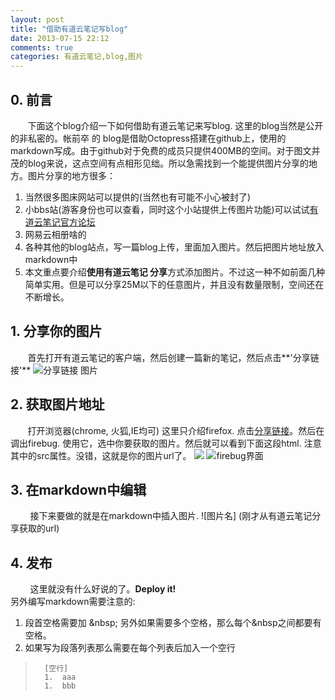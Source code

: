 ```yaml
---
layout: post
title: "借助有道云笔记写blog"
date: 2013-07-15 22:12
comments: true
categories: 有道云笔记,blog,图片
---
```

## 0. 前言
 &nbsp; &nbsp; &nbsp; &nbsp;下面这个blog介绍一下如何借助有道云笔记来写blog. 这里的blog当然是公开的非私密的。帐前卒 的 blog是借助Octopress搭建在github上，使用的markdown写成。由于github对于免费的成员只提供400MB的空间。对于图文并茂的blog来说，这点空间有点相形见绌。所以急需找到一个能提供图片分享的地方。图片分享的地方很多：  

1.  当然很多图床网站可以提供的(当然也有可能不小心被封了)  
1.  小bbs站(游客身份也可以查看，同时这个小站提供上传图片功能)可以试试[有道云笔记官方论坛](http://notebbs.youdao.com '有道云笔记论坛')  
1.  网易云相册啥的  
1.  各种其他的blog站点，写一篇blog上传，里面加入图片。然后把图片地址放入markdown中  
1.  本文重点要介绍**使用有道云笔记 分享**方式添加图片。不过这一种不如前面几种简单实用。但是可以分享25M以下的任意图片，并且没有数量限制，空间还在不断增长。  

## 1. 分享你的图片
  &nbsp; &nbsp; &nbsp; &nbsp;首先打开有道云笔记的客户端，然后创建一篇新的笔记，然后点击**'分享链接'**
![分享链接 图片](http://note.youdao.com/yws/public/resource/d54e01fec212f37df16b5bcd032a83dd/25FBFC3EADAD4EDEB46F9AD6F147C0D9)

## 2. 获取图片地址
  &nbsp; &nbsp; &nbsp; &nbsp;打开浏览器(chrome, 火狐,IE均可) 这里只介绍firefox. 点击[分享链接](http://note.youdao.com/share/?id=d54e01fec212f37df16b5bcd032a83dd&type=note)。然后在调出firebug. 使用它，选中你要获取的图片。然后就可以看到下面这段html. 注意其中的src属性。没错，这就是你的图片url了。
    <img data-inited="true" src="http://note.youdao.com/yws/public/resource/d54e01fec212f37df16b5bcd032a83dd/25FBFC3EADAD4EDEB46F9AD6F147C0D9" data-media-type="image">
![firebug界面](http://note.youdao.com/yws/public/resource/d54e01fec212f37df16b5bcd032a83dd/AB825A2093E648FC8210B144318EDDFA)

## 3. 在markdown中编辑
 &nbsp; &nbsp; &nbsp; &nbsp; 接下来要做的就是在markdown中插入图片. 
    ![图片名] (刚才从有道云笔记分享获取的url)

## 4. 发布
 &nbsp; &nbsp; &nbsp; &nbsp; 这里就没有什么好说的了。**Deploy it!**  
 另外编写markdown需要注意的:   


1.  段首空格需要加 &amp;nbsp; 另外如果需要多个空格，那么每个&amp;nbsp之间都要有空格。  
1.  如果写为段落列表那么需要在每个列表后加入一个空行  

>       [空行]
>       1.  aaa
>       1.  bbb 
